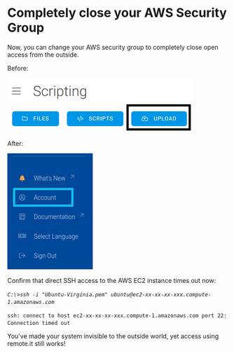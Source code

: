 # Completely close your AWS Security Group

Now, you can change your AWS security group to completely close open access from the outside.

Before:

![](../../.gitbook/assets/image%20%28461%29.png)

After:

![](../../.gitbook/assets/image%20%28168%29.png)

Confirm that direct SSH access to the AWS EC2 instance times out now:

_`C:\>ssh -i "Ubuntu-Virginia.pem" ubuntu@ec2-xx-xx-xx-xxx.compute-1.amazonaws.com`_ 

`ssh: connect to host ec2-xx-xx-xx-xxx.compute-1.amazonaws.com port 22: Connection timed out`

You've made your system invisible to the outside world, yet access using remote.it still works!



